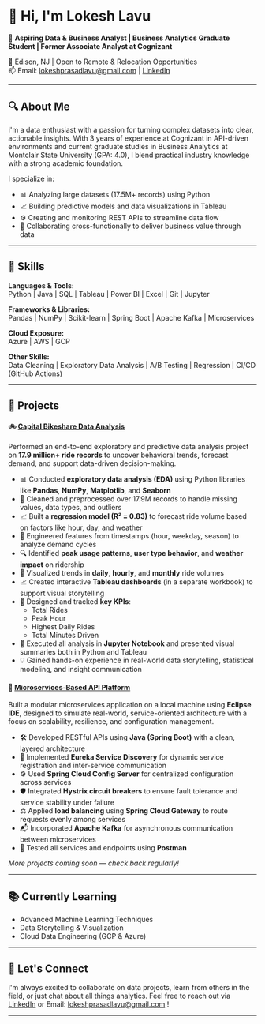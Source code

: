 # 👋 Hi, I'm Lokesh Lavu

🎯 **Aspiring Data & Business Analyst | Business Analytics Graduate Student | Former Associate Analyst at Cognizant**

📍 Edison, NJ | Open to Remote & Relocation Opportunities  
📫 Email: lokeshprasadlavu@gmail.com | [LinkedIn](https://linkedin.com/in/lokeshlavu)

---

## 🔍 About Me

I'm a data enthusiast with a passion for turning complex datasets into clear, actionable insights. With 3 years of experience at Cognizant in API-driven environments and current graduate studies in Business Analytics at Montclair State University (GPA: 4.0), I blend practical industry knowledge with a strong academic foundation.

I specialize in:

- 📊 Analyzing large datasets (17.5M+ records) using Python  
- 📈 Building predictive models and data visualizations in Tableau  
- ⚙️ Creating and monitoring REST APIs to streamline data flow  
- 💬 Collaborating cross-functionally to deliver business value through data

---

## 🧠 Skills

**Languages & Tools:**  
Python | Java | SQL | Tableau | Power BI | Excel | Git | Jupyter

**Frameworks & Libraries:**  
Pandas | NumPy | Scikit-learn | Spring Boot | Apache Kafka | Microservices

**Cloud Exposure:**  
Azure | AWS | GCP

**Other Skills:**  
Data Cleaning | Exploratory Data Analysis | A/B Testing | Regression | CI/CD (GitHub Actions)

---

## 🚀 Projects

#### 🚲 [Capital Bikeshare Data Analysis](https://github.com/lokeshlavu01/Capital-Bikeshare-Data-Analysis)
Performed an end-to-end exploratory and predictive data analysis project on **17.9 million+ ride records** to uncover behavioral trends, forecast demand, and support data-driven decision-making.

- 📊 Conducted **exploratory data analysis (EDA)** using Python libraries like **Pandas**, **NumPy**, **Matplotlib**, and **Seaborn**
- 🧼 Cleaned and preprocessed over 17.9M records to handle missing values, data types, and outliers
- 📈 Built a **regression model (R² = 0.83)** to forecast ride volume based on factors like hour, day, and weather
- 🧠 Engineered features from timestamps (hour, weekday, season) to analyze demand cycles
- 🔍 Identified **peak usage patterns**, **user type behavior**, and **weather impact** on ridership
- 📅 Visualized trends in **daily**, **hourly**, and **monthly** ride volumes
- 📈 Created interactive **Tableau dashboards** (in a separate workbook) to support visual storytelling
- 🧾 Designed and tracked **key KPIs**:  
  - Total Rides  
  - Peak Hour  
  - Highest Daily Rides  
  - Total Minutes Driven
- 🧪 Executed all analysis in **Jupyter Notebook** and presented visual summaries both in Python and Tableau
- 💡 Gained hands-on experience in real-world data storytelling, statistical modeling, and insight communication


#### 🧩 [Microservices-Based API Platform](https://github.com/lokeshlavu01/online-shopping)
Built a modular microservices application on a local machine using **Eclipse IDE**, designed to simulate real-world, service-oriented architecture with a focus on scalability, resilience, and configuration management.

- 🛠️ Developed RESTful APIs using **Java (Spring Boot)** with a clean, layered architecture
- 🔄 Implemented **Eureka Service Discovery** for dynamic service registration and inter-service communication
- ⚙️ Used **Spring Cloud Config Server** for centralized configuration across services
- 🛡️ Integrated **Hystrix circuit breakers** to ensure fault tolerance and service stability under failure
- ⚖️ Applied **load balancing** using **Spring Cloud Gateway** to route requests evenly among services
- 📬 Incorporated **Apache Kafka** for asynchronous communication between microservices
- 🧪 Tested all services and endpoints using **Postman**


*More projects coming soon — check back regularly!*

---

## 📚 Currently Learning

- Advanced Machine Learning Techniques  
- Data Storytelling & Visualization  
- Cloud Data Engineering (GCP & Azure)

---

## 🤝 Let's Connect

I'm always excited to collaborate on data projects, learn from others in the field, or just chat about all things analytics. Feel free to reach out via [LinkedIn](https://linkedin.com/in/lokeshlavu) or Email: lokeshprasadlavu@gmail.com !

---
